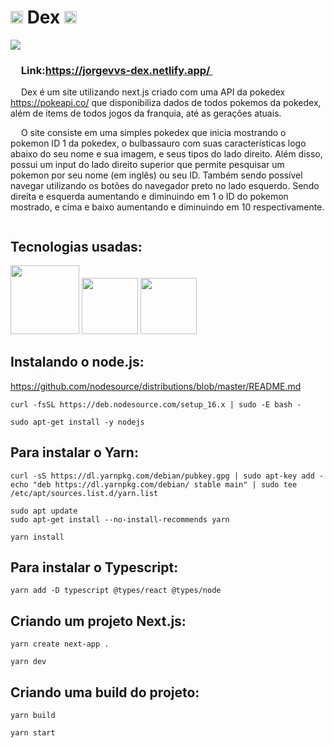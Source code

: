 # <img src="https://s2.coinmarketcap.com/static/img/coins/200x200/8303.png" width="20px"> Dex <img src="https://s2.coinmarketcap.com/static/img/coins/200x200/8303.png" width="20px">
<img src="https://cdn.discordapp.com/attachments/818623973704073260/878093883530170408/dex.gif">

<h3> <img src="https://s2.coinmarketcap.com/static/img/coins/200x200/8303.png" width="13px"> Link:<a href="https://jorgevvs-dex.netlify.app/" >https://jorgevvs-dex.netlify.app/ </a><img src="https://s2.coinmarketcap.com/static/img/coins/200x200/8303.png" width="13px"> </h3>

<p> <img src="https://s2.coinmarketcap.com/static/img/coins/200x200/8303.png" width="13px"> Dex é um site utilizando next.js criado com uma API da pokedex <a href="https://pokeapi.co/" >https://pokeapi.co/</a> que disponibiliza dados de todos pokemos da pokedex, além de items de todos jogos da franquia, até as gerações atuais. <img src="https://s2.coinmarketcap.com/static/img/coins/200x200/8303.png" width="13px"> </p>

<p> <img src="https://s2.coinmarketcap.com/static/img/coins/200x200/8303.png" width="13px"> O site consiste em uma simples pokedex que inicia mostrando o pokemon ID 1 da pokedex, o bulbassauro com suas características logo abaixo do seu nome e sua imagem, e seus tipos do lado direito. Além disso, possui um input do lado direito superior que permite pesquisar um pokemon por seu nome (em inglês) ou seu ID. Também sendo possível navegar utilizando os botões do navegador preto no lado esquerdo. Sendo direita e esquerda aumentando e diminuindo em 1 o ID do pokemon mostrado, e cima e baixo aumentando e diminuindo em 10 respectivamente.<img src="https://s2.coinmarketcap.com/static/img/coins/200x200/8303.png" width="13px"> </p>


<h2> Tecnologias usadas: </h2>
<div>
<img src="https://upload.wikimedia.org/wikipedia/commons/thumb/a/a7/React-icon.svg/1200px-React-icon.svg.png" width="110px">
<img src="https://bognarjunior.files.wordpress.com/2018/09/typescript.png" width="90px">   
<img src="https://upload.wikimedia.org/wikipedia/commons/thumb/9/96/Sass_Logo_Color.svg/1200px-Sass_Logo_Color.svg.png" width="90px">
</div>

## **Instalando o node.js:**

https://github.com/nodesource/distributions/blob/master/README.md

```
curl -fsSL https://deb.nodesource.com/setup_16.x | sudo -E bash -

sudo apt-get install -y nodejs
```

## **Para instalar o Yarn:**
```
curl -sS https://dl.yarnpkg.com/debian/pubkey.gpg | sudo apt-key add -
echo "deb https://dl.yarnpkg.com/debian/ stable main" | sudo tee /etc/apt/sources.list.d/yarn.list

sudo apt update
sudo apt-get install --no-install-recommends yarn

yarn install
```

## **Para instalar o Typescript:**
```
yarn add -D typescript @types/react @types/node
```

## **Criando um projeto Next.js:**

```
yarn create next-app .

yarn dev
```

## **Criando uma build do projeto:**

```
yarn build

yarn start
```

